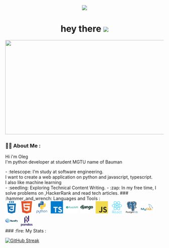 
 <div id="header" align="center">
  <img src="https://media.giphy.com/media/M9gbBd9nbDrOTu1Mqx/giphy.gif" width="100"/>
</div>
<h1 align="center">
  hey there
  <img src="https://media.giphy.com/media/hvRJCLFzcasrR4ia7z/giphy.gif" width="30px"/>
</h1>
   <div align="center">
      <img src="https://media.giphy.com/media/dWesBcTLavkZuG35MI/giphy.gif" width="600" height="300"/>
    </div>
    
### :woman_technologist: About Me :
<div>
  <p>
     <a>
      Hi i'm Oleg<br>
      I'm python developer at student MGTU name of Bauman <br>
   </a>
 </p>
</div>
- :telescope: I’m study at software engineering.<br> I want to create a web application on python and javascript, typescript.<br> I also like machine learning<br>
- :seedling: Exploring Technical Content Writing.
- :zap: In my free time, I solve problems on ,HackerRank and read tech articles.
### :hammer_and_wrench: Languages and Tools :
<div>
  <img src="https://github.com/devicons/devicon/blob/master/icons/css3/css3-plain-wordmark.svg"  title="CSS3" alt="CSS" width="40" height="40"/>&nbsp;
  <img src="https://github.com/devicons/devicon/blob/master/icons/html5/html5-original.svg" title="HTML5" alt="HTML" width="40" height="40"/>&nbsp;
  <img src="https://github.com/devicons/devicon/blob/master/icons/python/python-original-wordmark.svg" title="HTML5" aly="HTML" width="40"/>&nbsp;
  <img src="https://github.com/devicons/devicon/blob/master/icons/typescript/typescript-original.svg" title="HTML5" aly="HTML"  width="40"/>&nbsp;
 <img src="https://github.com/devicons/devicon/blob/master/icons/fastapi/fastapi-original-wordmark.svg" title="HTML5" aly="HTML" width="40"/>&nbsp;
 <img src="https://github.com/devicons/devicon/blob/master/icons/django/django-plain-wordmark.svg" title="HTML5" aly="HTML" width="40"/>&nbsp;
 <img src="https://github.com/devicons/devicon/blob/master/icons/javascript/javascript-original.svg" title="HTML5" aly="HTML" width="40"/>&nbsp;
 <img src="https://github.com/devicons/devicon/blob/master/icons/react/react-original-wordmark.svg" title="HTML5" aly="HTML" width="40"/>&nbsp;
 <img src="https://github.com/devicons/devicon/blob/master/icons/postgresql/postgresql-original-wordmark.svg" title="HTML5" aly="HTML" width="40"/>&nbsp;
 <img src="https://github.com/devicons/devicon/blob/master/icons/mysql/mysql-original-wordmark.svg" title="HTML5" aly="HTML" width="40"/>&nbsp;
 <img src="https://github.com/devicons/devicon/blob/master/icons/numpy/numpy-original-wordmark.svg" title="HTML5" aly="HTML" width="40"/>&nbsp;
 <img src="https://github.com/devicons/devicon/blob/master/icons/pandas/pandas-original-wordmark.svg" title="HTML5" aly="HTML" width="40"/>&nbsp;
</div>
### :fire: My Stats :

[![GitHub Streak](http://github-readme-streak-stats.herokuapp.com?user=bolda1995&theme=dark&background=000000)](https://git.io/streak-stats)
